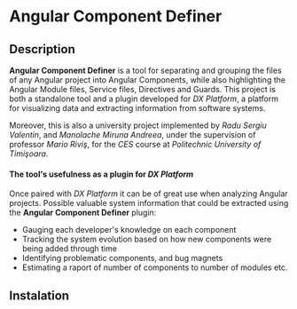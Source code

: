 # Angular Component Definer
## Description
__Angular Component Definer__ is a tool for separating and grouping the files of any Angular project into Angular Components, while also highlighting the Angular Module files, Service files, Directives and Guards. This project is both a standalone tool and a plugin developed for _DX Platform_, a platform for visualizing data and extracting information from software systems.

Moreover, this is also a university project implemented by _Radu Sergiu Valentin_, and _Manolache Miruna Andreea_, under the supervision of professor _Mario Riviş_, for the _CES_ course at _Politechnic University of Timişoara_.
#### The tool's usefulness as a plugin for _DX Platform_
Once paired with _DX Platform_ it can be of great use when analyzing Angular projects. Possible valuable system information that could be extracted using the __Angular Component Definer__ plugin: 
* Gauging each developer's knowledge on each component
* Tracking the system evolution based on how new components were being added through time
* Identifying problematic components, and bug magnets
* Estimating a raport of number of components to number of modules etc.

## Instalation
